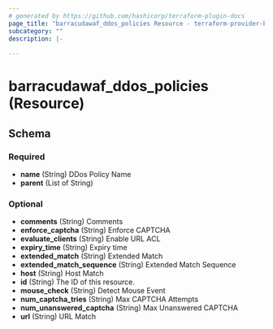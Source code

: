 ```yaml
---
# generated by https://github.com/hashicorp/terraform-plugin-docs
page_title: "barracudawaf_ddos_policies Resource - terraform-provider-barracudawaf"
subcategory: ""
description: |-
  
---
```


# barracudawaf_ddos_policies (Resource)





<!-- schema generated by tfplugindocs -->
## Schema

### Required

- **name** (String) DDos Policy Name
- **parent** (List of String)

### Optional

- **comments** (String) Comments
- **enforce_captcha** (String) Enforce CAPTCHA
- **evaluate_clients** (String) Enable URL ACL
- **expiry_time** (String) Expiry time
- **extended_match** (String) Extended Match
- **extended_match_sequence** (String) Extended Match Sequence
- **host** (String) Host Match
- **id** (String) The ID of this resource.
- **mouse_check** (String) Detect Mouse Event
- **num_captcha_tries** (String) Max CAPTCHA Attempts
- **num_unanswered_captcha** (String) Max Unanswered CAPTCHA
- **url** (String) URL Match


